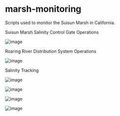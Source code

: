 # marsh-monitoring
Scripts used to monitor the Suisun Marsh in California.

Suisun Marsh Salinity Control Gate Operations

![image](https://user-images.githubusercontent.com/63121889/144684312-a8eabbb4-ed9e-4293-b865-f830e7d0a8d2.png)




Roaring River Distribution System Operations

![image](https://user-images.githubusercontent.com/63121889/144673963-38b484e3-34bb-49cb-a02b-8a4169827aff.png)


Salinity Tracking

![image](https://user-images.githubusercontent.com/63121889/163425486-d144d769-c1e6-43e6-9964-b66b1d95ce8d.png)

![image](https://user-images.githubusercontent.com/63121889/163425579-2a972054-a360-4f96-85ec-cc7b196e3204.png)

![image](https://user-images.githubusercontent.com/63121889/163425799-58754602-e7c3-4136-a27f-3115af7fb5c1.png)

![image](https://user-images.githubusercontent.com/63121889/163425376-16c29d62-dc42-4bfd-ada7-e1974941de21.png)




